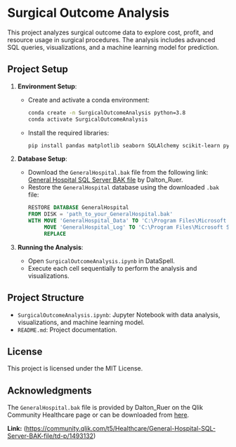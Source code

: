 # Surgical Outcome Analysis

This project analyzes surgical outcome data to explore cost, profit, and resource usage in surgical procedures. The analysis includes advanced SQL queries, visualizations, and a machine learning model for prediction.

## Project Setup

1. **Environment Setup**:
   - Create and activate a conda environment:
     ```bash
     conda create -n SurgicalOutcomeAnalysis python=3.8
     conda activate SurgicalOutcomeAnalysis
     ```
   - Install the required libraries:
     ```bash
     pip install pandas matplotlib seaborn SQLAlchemy scikit-learn pyodbc
     ```

2. **Database Setup**:
   - Download the `GeneralHospital.bak` file from the following link:
     [General Hospital SQL Server BAK file](https://community.qlik.com/t5/Healthcare/General-Hospital-SQL-Server-BAK-file/td-p/1493132) by Dalton_Ruer.
   - Restore the `GeneralHospital` database using the downloaded `.bak` file:
     ```sql
     RESTORE DATABASE GeneralHospital
     FROM DISK = 'path_to_your_GeneralHospital.bak'
     WITH MOVE 'GeneralHospital_Data' TO 'C:\Program Files\Microsoft SQL Server\MSSQL15.MSSQLSERVER\MSSQL\DATA\GeneralHospital.mdf',
          MOVE 'GeneralHospital_Log' TO 'C:\Program Files\Microsoft SQL Server\MSSQL15.MSSQLSERVER\MSSQL\DATA\GeneralHospital.ldf',
          REPLACE
     ```

3. **Running the Analysis**:
   - Open `SurgicalOutcomeAnalysis.ipynb` in DataSpell.
   - Execute each cell sequentially to perform the analysis and visualizations.

## Project Structure

- `SurgicalOutcomeAnalysis.ipynb`: Jupyter Notebook with data analysis, visualizations, and machine learning model.
- `README.md`: Project documentation.

## License

This project is licensed under the MIT License.

## Acknowledgments

The `GeneralHospital.bak` file is provided by Dalton_Ruer on the Qlik Community Healthcare page or can be downloaded from [here](https://community.qlik.com/t5/Healthcare/General-Hospital-SQL-Server-BAK-file/td-p/1493132).

**Link:** (https://community.qlik.com/t5/Healthcare/General-Hospital-SQL-Server-BAK-file/td-p/1493132)
